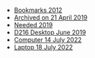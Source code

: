 - [Bookmarks 2012](bookmarks-2012.html "Old bookmarks from 2012")
- [Archived on 21 April 2019](laptop21042019.html "From laptop")
- [Needed 2019](needed2019.html)
- [D216 Desktop June 2019](d216_computer_June2019.html)
- [Computer 14 July 2022](computer14072022.html)
- [Laptop 18 July 2022](laptop18072022.html)

<!--
<li><a href=bookmarks-2012.html>Bookmarks 2012</a></li>
<li><a href=laptop21042019.html>Archived on 21 April 2019</a></li>
<li><a href=needed2019.html>Needed 2019</a></li>
<li><a href=d216_computer_June2019.html>D216 Desktop June 2019</a></li>
<li><a href=computer14072022.html>Computer 14 July 2022</a></li>
<li><a href=laptop18072022.html>Laptop 18 July 2022</a></li>
-->
